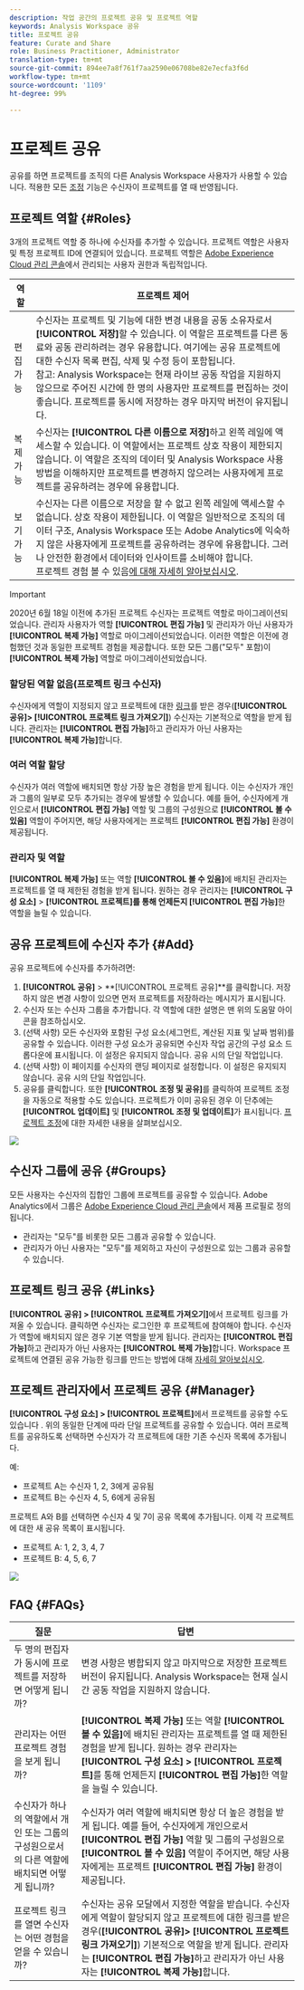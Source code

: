 ```yaml
---
description: 작업 공간의 프로젝트 공유 및 프로젝트 역할
keywords: Analysis Workspace 공유
title: 프로젝트 공유
feature: Curate and Share
role: Business Practitioner, Administrator
translation-type: tm+mt
source-git-commit: 894ee7a8f761f7aa2590e06708be82e7ecfa3f6d
workflow-type: tm+mt
source-wordcount: '1109'
ht-degree: 99%

---
```



# 프로젝트 공유

공유를 하면 프로젝트를 조직의 다른 Analysis Workspace 사용자가 사용할 수 있습니다. 적용한 모든 [조정](curate.md) 기능은 수신자이 프로젝트를 열 때 반영됩니다.

## 프로젝트 역할 {#Roles}

3개의 프로젝트 역할 중 하나에 수신자를 추가할 수 있습니다. 프로젝트 역할은 사용자 및 특정 프로젝트 ID에 연결되어 있습니다. 프로젝트 역할은 [Adobe Experience Cloud 관리 콘솔](https://docs.adobe.com/content/help/ko-KR/core-services/interface/manage-users-and-products/admin-getting-started.html)에서 관리되는 사용자 권한과 독립적입니다.

| 역할 | 프로젝트 제어 |
|---|---|
| 편집 가능 | 수신자는 프로젝트 및 기능에 대한 변경 내용을 공동 소유자로서 **[!UICONTROL 저장]**&#x200B;할 수 있습니다. 이 역할은 프로젝트를 다른 동료와 공동 관리하려는 경우 유용합니다. 여기에는 공유 프로젝트에 대한 수신자 목록 편집, 삭제 및 수정 등이 포함됩니다. <br>참고: Analysis Workspace는 현재 라이브 공동 작업을 지원하지 않으므로 주어진 시간에 한 명의 사용자만 프로젝트를 편집하는 것이 좋습니다. 프로젝트를 동시에 저장하는 경우 마지막 버전이 유지됩니다. |
| 복제 가능 | 수신자는 **[!UICONTROL 다른 이름으로 저장]**&#x200B;하고 왼쪽 레일에 액세스할 수 있습니다. 이 역할에서는 프로젝트 상호 작용이 제한되지 않습니다. 이 역할은 조직의 데이터 및 Analysis Workspace 사용 방법을 이해하지만 프로젝트를 변경하지 않으려는 사용자에게 프로젝트를 공유하려는 경우에 유용합니다. |
| 보기 가능 | 수신자는 다른 이름으로 저장을 할 수 없고 왼쪽 레일에 액세스할 수 없습니다. 상호 작용이 제한됩니다. 이 역할은 일반적으로 조직의 데이터 구조, Analysis Workspace 또는 Adobe Analytics에 익숙하지 않은 사용자에게 프로젝트를 공유하려는 경우에 유용합니다. 그러나 안전한 환경에서 데이터와 인사이트를 소비해야 합니다.<br>프로젝트 경험 볼 수 있음[에 대해 자세히 알아보십시오](/help/analyze/analysis-workspace/curate-share/view-only-projects.md). |

>[!IMPORTANT]
> 2020년 6월 18일 이전에 추가된 프로젝트 수신자는 프로젝트 역할로 마이그레이션되었습니다. 관리자 사용자가 역할 **[!UICONTROL 편집 가능]** 및 관리자가 아닌 사용자가 **[!UICONTROL 복제 가능]** 역할로 마이그레이션되었습니다. 이러한 역할은 이전에 경험했던 것과 동일한 프로젝트 경험을 제공합니다. 또한 모든 그룹(&quot;모두&quot; 포함)이 **[!UICONTROL 복제 가능]** 역할로 마이그레이션되었습니다.

### 할당된 역할 없음(프로젝트 링크 수신자)

수신자에게 역할이 지정되지 않고 프로젝트에 대한 [링크](https://docs.adobe.com/content/help/ko-KR/analytics/analyze/analysis-workspace/curate-share/shareable-links.html)를 받은 경우(**[!UICONTROL 공유]> [!UICONTROL 프로젝트 링크 가져오기]**) 수신자는 기본적으로 역할을 받게 됩니다. 관리자는 **[!UICONTROL 편집 가능]**&#x200B;하고 관리자가 아닌 사용자는 **[!UICONTROL 복제 가능]**&#x200B;합니다.

### 여러 역할 할당

수신자가 여러 역할에 배치되면 항상 가장 높은 경험을 받게 됩니다. 이는 수신자가 개인과 그룹의 일부로 모두 추가되는 경우에 발생할 수 있습니다. 예를 들어, 수신자에게 개인으로서 **[!UICONTROL 편집 가능]** 역할 및 그룹의 구성원으로 **[!UICONTROL 볼 수 있음]** 역할이 주어지면, 해당 사용자에게는 프로젝트 **[!UICONTROL 편집 가능]** 환경이 제공됩니다.

### 관리자 및 역할

**[!UICONTROL 복제 가능]** 또는 역할 **[!UICONTROL 볼 수 있음]**&#x200B;에 배치된 관리자는 프로젝트를 열 때 제한된 경험을 받게 됩니다. 원하는 경우 관리자는 **[!UICONTROL 구성 요소]** > **[!UICONTROL 프로젝트]를 통해 언제든지 [!UICONTROL 편집 가능]**&#x200B;한 역할을 늘릴 수 있습니다.

## 공유 프로젝트에 수신자 추가 {#Add}

공유 프로젝트에 수신자를 추가하려면:

1. **[!UICONTROL 공유]** > **[!UICONTROL 프로젝트 공유]**를 클릭합니다.
저장하지 않은 변경 사항이 있으면 먼저 프로젝트를 저장하라는 메시지가 표시됩니다.
1. 수신자 또는 수신자 그룹을 추가합니다.
각 역할에 대한 설명은 맨 위의 도움말 아이콘을 참조하십시오.
1. (선택 사항) 모든 수신자와 포함된 구성 요소(세그먼트, 계산된 지표 및 날짜 범위)를 공유할 수 있습니다.
이러한 구성 요소가 공유되면 수신자 작업 공간의 구성 요소 드롭다운에 표시됩니다. 이 설정은 유지되지 않습니다. 공유 시의 단일 작업입니다.
1. (선택 사항) 이 페이지를 수신자의 랜딩 페이지로 설정합니다.
이 설정은 유지되지 않습니다. 공유 시의 단일 작업입니다.
1. 공유를 클릭합니다.
또한 **[!UICONTROL 조정 및 공유]**&#x200B;를 클릭하여 프로젝트 조정을 자동으로 적용할 수도 있습니다. 프로젝트가 이미 공유된 경우 이 단추에는 **[!UICONTROL 업데이트]** 및 **[!UICONTROL 조정 및 업데이트]**&#x200B;가 표시됩니다. [프로젝트 조정](https://docs.adobe.com/content/help/ko-KR/analytics/analyze/analysis-workspace/curate-share/curate.html)에 대한 자세한 내용을 살펴보십시오.

![](assets/share-proj-modal.png)

## 수신자 그룹에 공유 {#Groups}

모든 사용자는 수신자의 집합인 그룹에 프로젝트를 공유할 수 있습니다. Adobe Analytics에서 그룹은 [Adobe Experience Cloud 관리 콘솔](https://docs.adobe.com/content/help/en/core-services/interface/manage-users-and-products/admin-getting-started.html)에서 제품 프로필로 정의됩니다.

* 관리자는 &quot;모두&quot;를 비롯한 모든 그룹과 공유할 수 있습니다.
* 관리자가 아닌 사용자는 &quot;모두&quot;를 제외하고 자신이 구성원으로 있는 그룹과 공유할 수 있습니다.

## 프로젝트 링크 공유 {#Links}

**[!UICONTROL 공유] > [!UICONTROL 프로젝트 가져오기]**&#x200B;에서 프로젝트 링크를 가져올 수 있습니다. 클릭하면 수신자는 로그인한 후 프로젝트에 참여해야 합니다. 수신자가 역할에 배치되지 않은 경우 기본 역할을 받게 됩니다. 관리자는 **[!UICONTROL 편집 가능]**&#x200B;하고 관리자가 아닌 사용자는 **[!UICONTROL 복제 가능]**&#x200B;합니다. Workspace 프로젝트에 연결된 공유 가능한 링크를 만드는 방법에 대해 [자세히 알아보십시오](https://docs.adobe.com/content/help/en/analytics/analyze/analysis-workspace/curate-share/shareable-links.html).

## 프로젝트 관리자에서 프로젝트 공유 {#Manager}

**[!UICONTROL 구성 요소] > [!UICONTROL 프로젝트]**&#x200B;에서 프로젝트를 공유할 수도 있습니다 . 위의 동일한 단계에 따라 단일 프로젝트를 공유할 수 있습니다.  여러 프로젝트를 공유하도록 선택하면 수신자가 각 프로젝트에 대한 기존 수신자 목록에 추가됩니다.

예:

* 프로젝트 A는 수신자 1, 2, 3에게 공유됨
* 프로젝트 B는 수신자 4, 5, 6에게 공유됨

프로젝트 A와 B를 선택하면 수신자 4 및 7이 공유 목록에 추가됩니다. 이제 각 프로젝트에 대한 새 공유 목록이 표시됩니다.

* 프로젝트 A: 1, 2, 3, 4, 7
* 프로젝트 B: 4, 5, 6, 7

![](assets/mult-proj-sharing.png)

## FAQ {#FAQs}

| 질문 | 답변 |
|---|---|
| 두 명의 편집자가 동시에 프로젝트를 저장하면 어떻게 됩니까? | 변경 사항은 병합되지 않고 마지막으로 저장한 프로젝트 버전이 유지됩니다. Analysis Workspace는 현재 실시간 공동 작업을 지원하지 않습니다. |
| 관리자는 어떤 프로젝트 경험을 보게 됩니까? | **[!UICONTROL 복제 가능]** 또는 역할 **[!UICONTROL 볼 수 있음]**&#x200B;에 배치된 관리자는 프로젝트를 열 때 제한된 경험을 받게 됩니다. 원하는 경우 관리자는 **[!UICONTROL 구성 요소] > [!UICONTROL 프로젝트]**&#x200B;를 통해 언제든지 **[!UICONTROL 편집 가능]**&#x200B;한 역할을 늘릴 수 있습니다. |
| 수신자가 하나의 역할에서 개인 또는 그룹의 구성원으로서의 다른 역할에 배치되면 어떻게 됩니까? | 수신자가 여러 역할에 배치되면 항상 더 높은 경험을 받게 됩니다. 예를 들어, 수신자에게 개인으로서 **[!UICONTROL 편집 가능]** 역할 및 그룹의 구성원으로 **[!UICONTROL 볼 수 있음]** 역할이 주어지면, 해당 사용자에게는 프로젝트 **[!UICONTROL 편집 가능]** 환경이 제공됩니다. |
| 프로젝트 링크를 열면 수신자는 어떤 경험을 얻을 수 있습니까? | 수신자는 공유 모달에서 지정한 역할을 받습니다. 수신자에게 역할이 할당되지 않고 프로젝트에 대한 링크를 받은 경우(**[!UICONTROL 공유]> [!UICONTROL 프로젝트 링크 가져오기]**) 기본적으로 역할을 받게 됩니다. 관리자는 **[!UICONTROL 편집 가능]**&#x200B;하고 관리자가 아닌 사용자는 **[!UICONTROL 복제 가능]**&#x200B;합니다. |
